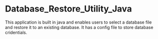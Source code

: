 # Database_Restore_Utility_Java
This application is built in java and enables users to select a database file and restore it to an existing database. It has a config file to store database cridentials. 
